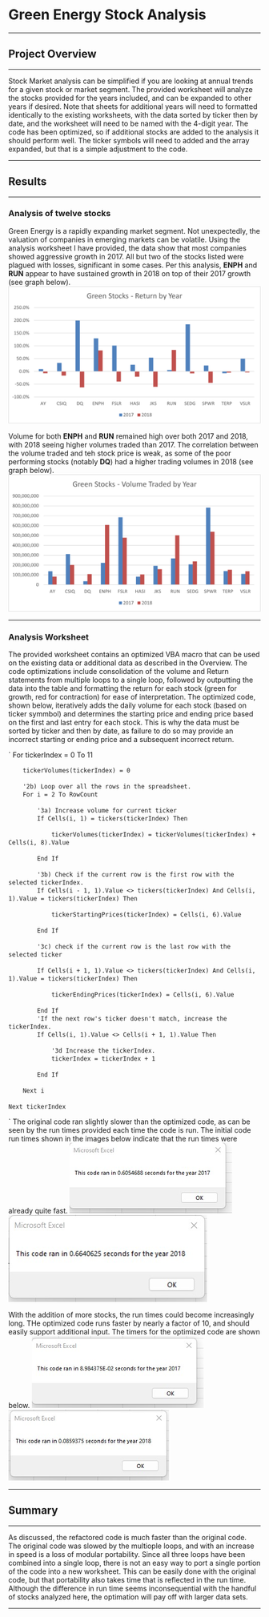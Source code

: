 # Green Energy Stock Analysis

---
## Project Overview

---
Stock Market analysis can be simplified if you are looking at annual trends for a given stock or market segment. The provided worksheet will analyze the stocks provided for the years included, and can be expanded to other years if desired. Note that sheets for additional years will need to formatted identically to the existing worksheets, with the data sorted by ticker then by date, and the worksheet will need to be named with the 4-digit year. The code has been optimized, so if additional stocks are added to the analysis it should perform well. The ticker symbols will need to added and the array expanded, but that is a simple adjustment to the code.

---
## Results

---
### Analysis of twelve stocks

Green Energy is a rapidly expanding market segment. Not unexpectedly, the valuation of companies in emerging markets can be  volatile. Using the analysis worksheet I have provided, the data show that most companies showed aggressive growth in 2017. All but two of the stocks listed were plagued with losses, significant in some cases. Per this analysis, **ENPH** and **RUN** appear to have sustained growth in 2018 on top of their 2017 growth (see graph below).   ![Return by Year](https://github.com/jaime-mclean/stock-analysis/blob/main/Resources/ReturnByYear.png)

Volume for both **ENPH** and **RUN** remained high over both 2017 and 2018, with 2018 seeing higher volumes traded than 2017. The correlation between the volume traded and teh stock price is weak, as some of the poor performing stocks (notably **DQ**) had a higher trading volumes in 2018 (see graph below). ![Volume Traded by Year](https://github.com/jaime-mclean/stock-analysis/blob/main/Resources/VolumeTradedByYear.png)

---
### Analysis Worksheet

The provided worksheet contains an optimized VBA macro that can be used on the existing data or additional data as described in the Overview. The code optimizations include consolidation of the volume and Return statements from multiple loops to a single loop, followed by outputting the data into the table and formatting the return for each stock (green for growth, red for contraction) for ease of interpretation. The optimized code, shown below, iteratively adds the daily volume for each stock (based on ticker symmbol) and determines the starting price and ending price based on the first and last entry for each stock. This is why the data must be sorted by ticker and then by date, as failure to do so may provide an incorrect starting or ending price and a subsequent incorrect return. 

` For tickerIndex = 0 To 11
        
        tickerVolumes(tickerIndex) = 0
        
        '2b) Loop over all the rows in the spreadsheet.
        For i = 2 To RowCount
    
            '3a) Increase volume for current ticker
            If Cells(i, 1) = tickers(tickerIndex) Then
        
                tickerVolumes(tickerIndex) = tickerVolumes(tickerIndex) + Cells(i, 8).Value
            
            End If
        
            '3b) Check if the current row is the first row with the selected tickerIndex.
            If Cells(i - 1, 1).Value <> tickers(tickerIndex) And Cells(i, 1).Value = tickers(tickerIndex) Then
            
                tickerStartingPrices(tickerIndex) = Cells(i, 6).Value
            
            End If
        
            '3c) check if the current row is the last row with the selected ticker
        
            If Cells(i + 1, 1).Value <> tickers(tickerIndex) And Cells(i, 1).Value = tickers(tickerIndex) Then
            
                tickerEndingPrices(tickerIndex) = Cells(i, 6).Value
                
            End If
            'If the next row's ticker doesn't match, increase the tickerIndex.
            If Cells(i, 1).Value <> Cells(i + 1, 1).Value Then
            
                '3d Increase the tickerIndex.
                tickerIndex = tickerIndex + 1
            
            End If
    
        Next i
        
    Next tickerIndex
`
The original code ran slightly slower than the optimized code, as can be seen by the run times provided each time the code is run. The initial code run times shown in the images below indicate that the run times were already quite fast. 
![2017 initial Run time](Resources/Initial_Analysis_2017.jpg)
![2018 initial Run time](Resources/Initial_Analysis_2018.jpg)

With the addition of more stocks, the run times could become increasingly long. THe optimized code runs faster by nearly a factor of 10, and should easily support additional input. The timers for the optimized code are shown below.
![2017 refactored run time](Resources/Refactored_Analysis_2017.jpg)
![2018 refactored run time](Resources/Refactored_Analysis_2018.jpg)

---
## Summary

---
As discussed, the refactored code is much faster than the original code. The original code was slowed by the multiople loops, and with an increase in speed is a loss of modular portability. Since all three loops have been combined into a single loop, there is not an easy way to port a single portion of the code into a new worksheet. This can be easily done with the original code, but that portability also takes time that is reflected in the run time. Although the difference in run time seems inconsequential with the handful of stocks analyzed here, the optimation will pay off with larger data sets.

---
